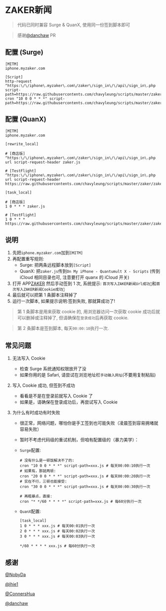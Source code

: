 # ZAKER新闻

> 代码已同时兼容 Surge & QuanX, 使用同一份签到脚本即可

> 感谢[@danchaw](https://github.com/danchaw) PR
## 配置 (Surge)

```properties
[MITM]
iphone.myzaker.com

[Script]
http-request ^https:\/\/iphone\.myzaker\.com\/zaker\/sign_in\/\/api\/sign_in\.php script-path=https://raw.githubusercontents.com/chavyleung/scripts/master/zaker/zaker.js
cron "10 0 0 * * *" script-path=https://raw.githubusercontents.com/chavyleung/scripts/master/zaker/zaker.js
```

## 配置 (QuanX)

```properties
[MITM]
iphone.myzaker.com

[rewrite_local]

# [商店版]
^https:\/\/iphone\.myzaker\.com\/zaker\/sign_in\/\/api\/sign_in\.php url script-request-header zaker.js

# [TestFlight]
^https:\/\/iphone\.myzaker\.com\/zaker\/sign_in\/\/api\/sign_in\.php url script-request-header https://raw.githubusercontents.com/chavyleung/scripts/master/zaker/zaker.js

[task_local]

# [商店版]
1 0 * * * zaker.js

# [TestFlight]
1 0 * * * https://raw.githubusercontents.com/chavyleung/scripts/master/zaker/zaker.js
```

## 说明

1. 先把`iphone.myzaker.com`加到`[MITM]`
2. 再配置重写规则:
   - Surge: 把两条远程脚本放到`[Script]`
   - QuanX: 把`zaker.js`传到`On My iPhone - Quantumult X - Scripts` (传到 iCloud 相同目录也可, 注意要打开 quanx 的 iCloud 开关)
3. 打开 APP[ZAKER](https://apps.apple.com/cn/app/zaker-%E6%97%B6%E4%BA%8B%E5%A4%B4%E6%9D%A1%E6%96%B0%E9%97%BB/id462149227) 然后手动签到 1 次, 系统提示: `首次写入ZAKER新闻Url成功🎉`和`首次写入ZAKER新闻Cookie成功🎉`
4. 最后就可以把第 1 条脚本注释掉了
5. 运行一次脚本, 如果提示说明:签到失败, 那就算成功了!

> 第 1 条脚本是用来获取 cookie 的, 用浏览器访问一次获取 cookie 成功后就可以删掉或注释掉了, 但请确保在`登录成功`后再获取 cookie.

> 第 2 条脚本是签到脚本, 每天`00:00:10`执行一次.

## 常见问题

1. 无法写入 Cookie

   - 检查 Surge 系统通知权限放开了没
   - 如果你用的是 Safari, 请尝试在浏览地址栏`手动输入网址`(不要用复制粘贴)

2. 写入 Cookie 成功, 但签到不成功

   - 看看是不是在登录前就写入 Cookie 了
   - 如果是，请确保在登录成功后，再尝试写入 Cookie

3. 为什么有时成功有时失败

   - 很正常，网络问题，哪怕你是手工签到也可能失败（凌晨签到容易拥堵就容易失败）
   - 暂时不考虑代码级的重试机制，但咱有配置级的（暴力美学）：

   - `Surge`配置:

     ```properties
     # 没有什么是一顿饭解决不了的:
     cron "10 0 0 * * *" script-path=xxx.js # 每天00:00:10执行一次
     # 如果有，那就两顿:
     cron "20 0 0 * * *" script-path=xxx.js # 每天00:00:20执行一次
     # 实在不行，三顿也能接受:
     cron "30 0 0 * * *" script-path=xxx.js # 每天00:00:30执行一次

     # 再粗暴点，直接:
     cron "* */60 * * * *" script-path=xxx.js # 每60分执行一次
     ```

   - `QuanX`配置:

     ```properties
     [task_local]
     1 0 * * * xxx.js # 每天00:01执行一次
     2 0 * * * xxx.js # 每天00:02执行一次
     3 0 * * * xxx.js # 每天00:03执行一次

     */60 * * * * xxx.js # 每60分执行一次
     ```

## 感谢

[@NobyDa](https://github.com/NobyDa)

[@lhie1](https://github.com/lhie1)

[@ConnersHua](https://github.com/ConnersHua)

[@danchaw](https://github.com/danchaw)
